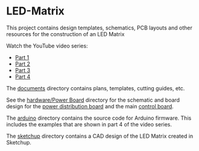 # LED-Matrix
This project contains design templates, schematics, PCB layouts and
other resources for the construction of an LED Matrix

Watch the YouTube video series:

* [Part 1](https://www.youtube.com/watch?v=AXzYg67qcFU)
* [Part 2](https://www.youtube.com/watch?v=oouwt-w1FjE)
* [Part 3](https://www.youtube.com/watch?v=P1SUvm24y38)
* [Part 4](https://www.youtube.com/watch?v=9LTRPMgsqeI)

The [documents](documents) directory contains plans, templates, cutting
guides, etc.

See the [hardware/Power Board](hardware/Power%20Board) directory for the
schematic and board design for the [power distribution board](Power%20Board/v1.2)
and the main [control board](Control%20Board/v1.0).

The [arduino](arduino) directory contains the source code for Arduino firmware.
This includes the examples that are shown in part 4 of the video series.

The [sketchup](sketchup) directory contains a CAD design of the LED
Matrix created in Sketchup.

